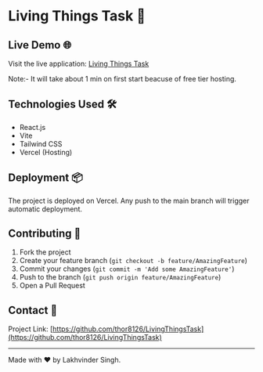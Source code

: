 # Living Things Task 🌱

## Live Demo 🌐

Visit the live application: [Living Things Task](https://living-things-task-ochre.vercel.app/)

Note:- It will take about 1 min on first start beacuse of free tier hosting.

## Technologies Used 🛠️

- React.js
- Vite
- Tailwind CSS
- Vercel (Hosting)

## Deployment 📦

The project is deployed on Vercel. Any push to the main branch will trigger automatic deployment.

## Contributing 🤝

1. Fork the project
2. Create your feature branch (`git checkout -b feature/AmazingFeature`)
3. Commit your changes (`git commit -m 'Add some AmazingFeature'`)
4. Push to the branch (`git push origin feature/AmazingFeature`)
5. Open a Pull Request

## Contact 📧

Project Link: [https://github.com/thor8126/LivingThingsTask](https://github.com/thor8126/LivingThingsTask)

---

Made with ❤️ by Lakhvinder Singh.
